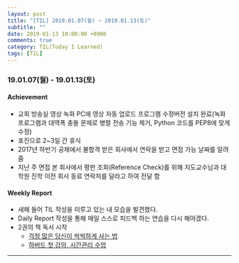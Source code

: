 ```yaml
---
layout: post
title: "[TIL] 2019.01.07(월) ~ 2019.01.13(토)"
subtitle: ""
date: 2019-01-13 18:00:00 +0900
comments: true
category: TIL(Today I Learned)
tags: [TIL]
---
```

### 19.01.07(월) - 19.01.13(토)
#### Achievement
  - 교회 방송실 영상 녹화 PC에 영상 자동 업로드 프로그램 수정버전 설치 완료(녹화 프로그램과 대역폭 충돌 문제로 병렬 전송 기능 제거, Python 코드를 PEP8에 맞게 수정)
  - 포진으로 2~3일 간 휴식
  - 2017년 하반기 공채에서 불합격 받은 회사에서 연락을 받고 면접 가능 날짜를 알려줌
  - 지난 주 면접 본 회사에서 평판 조회(Reference Check)를 위해 지도교수님과 대학원 진학 이전 회사 동료 연락처를 달라고 하여 전달 함

#### Weekly Report
  - 새해 들어 TIL 작성을 미루고 있는 내 모습을 발견했다.
  - Daily Report 작성을 통해 매일 스스로 피드백 하는 연습을 다시 해야겠다.
  - 2권의 책 독서 시작
    - [걱정 많은 당신이 씩씩하게 사는 법](http://www.kyobobook.co.kr/product/detailViewKor.laf?ejkGb=KOR&mallGb=KOR&barcode=9788970656601&orderClick=LAG&Kc=)
    - [하버드 첫 강의, 시간관리 수업](http://www.kyobobook.co.kr/product/detailViewKor.laf?ejkGb=KOR&mallGb=KOR&barcode=9788972773207&orderClick=LEB&Kc=)

---
